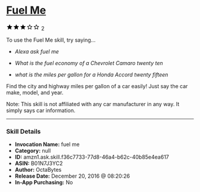 # [Fuel Me](http://alexa.amazon.com/#skills/amzn1.ask.skill.f36c7733-77d8-46a4-b62c-40b85e4ea617)
![3 stars](../../images/ic_star_black_18dp_1x.png)![3 stars](../../images/ic_star_black_18dp_1x.png)![3 stars](../../images/ic_star_black_18dp_1x.png)![3 stars](../../images/ic_star_border_black_18dp_1x.png)![3 stars](../../images/ic_star_border_black_18dp_1x.png) 2

To use the Fuel Me skill, try saying...

* *Alexa ask fuel me*

* *What is the fuel economy of a Chevrolet Camaro twenty ten*

* *what is the miles per gallon for a Honda Accord twenty fifteen*

Find the city and highway miles per gallon of a car easily! Just say the car make, model, and year.

Note: This skill is not affiliated with any car manufacturer in any way. It simply says car information.

***

### Skill Details

* **Invocation Name:** fuel me
* **Category:** null
* **ID:** amzn1.ask.skill.f36c7733-77d8-46a4-b62c-40b85e4ea617
* **ASIN:** B01N7J3YC2
* **Author:** OctaBytes
* **Release Date:** December 20, 2016 @ 08:20:26
* **In-App Purchasing:** No
